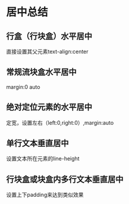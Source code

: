# 居中总结
## 行盒（行块盒）水平居中
直接设置其父元素text-align:center
## 常规流块盒水平居中
margin:0 auto
## 绝对定位元素的水平居中
定宽，设置左右（left:0,right:0）,margin:auto
## 单行文本垂直居中
设置文本所在元素的line-height
## 行块盒或块盒内多行文本垂直居中
设置上下padding来达到类似效果